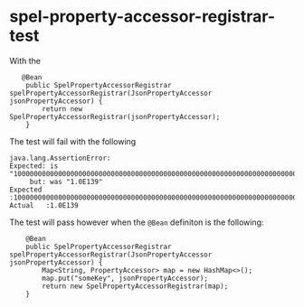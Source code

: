 # spel-property-accessor-registrar-test

With the

```
   @Bean
    public SpelPropertyAccessorRegistrar spelPropertyAccessorRegistrar(JsonPropertyAccessor jsonPropertyAccessor) {
        return new SpelPropertyAccessorRegistrar(jsonPropertyAccessor);
    }
```

The test will fail with the following

```
java.lang.AssertionError: 
Expected: is "10000000000000000000000000000000000000000000000000000000000000000000000000000000000000000000000000000000000000000000000000000000000000000000.3"
     but: was "1.0E139"
Expected :10000000000000000000000000000000000000000000000000000000000000000000000000000000000000000000000000000000000000000000000000000000000000000000.3
Actual   :1.0E139
```

The test will pass however when the `@Bean` definiton is the following:
```
    @Bean
    public SpelPropertyAccessorRegistrar spelPropertyAccessorRegistrar(JsonPropertyAccessor jsonPropertyAccessor) {
        Map<String, PropertyAccessor> map = new HashMap<>();
        map.put("someKey", jsonPropertyAccessor);
        return new SpelPropertyAccessorRegistrar(map);
    }
```
